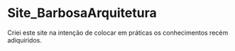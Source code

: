 # Site_BarbosaArquitetura
Criei este site na intenção de colocar em práticas os conhecimentos recém adiquiridos.
